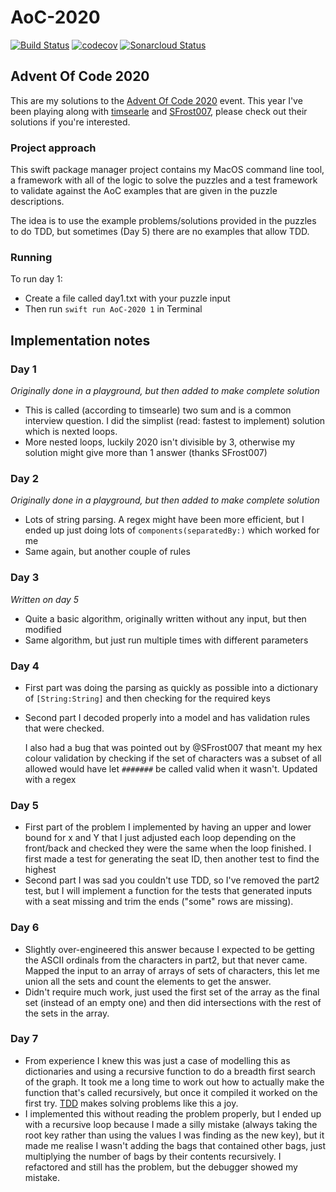 # AoC-2020
[![Build Status](https://travis-ci.com/mikezs/AoC-2020.svg?branch=develop)](https://travis-ci.com/mikezs/AoC-2020)
[![codecov](https://codecov.io/gh/mikezs/AoC-2020/branch/develop/graph/badge.svg?token=64OZZEYDTF)](https://codecov.io/gh/mikezs/AoC-2020)
[![Sonarcloud Status](https://sonarcloud.io/api/project_badges/measure?project=mikezs_AoC-2020&metric=alert_status)](https://sonarcloud.io/dashboard?id=mikezs_AoC-2020)

## Advent Of Code 2020

This are my solutions to the [Advent Of Code 2020](https://adventofcode.com/2020/) event. This year I've been playing along with [timsearle](https://github.com/timsearle/AdventOfCode2020) and [SFrost007](https://github.com/SFrost007/AdventOfCode2020/), please check out their solutions if you're interested.

### Project approach

This swift package manager project contains my MacOS command line tool, a framework with all of the logic to solve the puzzles and a test framework to validate against the AoC examples that are given in the puzzle descriptions.

The idea is to use the example problems/solutions provided in the puzzles to do TDD, but sometimes (Day 5) there are no examples that allow TDD.

### Running

To run day 1:
- Create a file called day1.txt with your puzzle input
- Then run `swift run AoC-2020 1`  in Terminal

## Implementation notes

### Day 1
*Originally done in a playground, but then added to make complete solution*
- This is called (according to timsearle) two sum and is a common interview question. I did the simplist (read: fastest to implement) solution which is nexted loops.
- More nested loops, luckily 2020 isn't divisible by 3, otherwise my solution might give more than 1 answer (thanks SFrost007)

### Day 2
*Originally done in a playground, but then added to make complete solution*
- Lots of string parsing. A regex might have been more efficient, but I ended up just doing lots of `components(separatedBy:)` which worked for me
- Same again, but another couple of rules

### Day 3
*Written on day 5*
- Quite a basic algorithm, originally written without any input, but then modified
- Same algorithm, but just run multiple times with different parameters

### Day 4
- First part was doing the parsing as quickly as possible into a dictionary of `[String:String]` and then checking for the required keys
- Second part I decoded properly into a model and has validation rules that were checked. 

  I also had a bug that was pointed out by @SFrost007 that meant my hex colour validation by checking if the set of characters was a subset of all allowed would have let `#######` be called valid when it wasn't. Updated with a regex 

### Day 5
- First part of the problem I implemented by having an upper and lower bound for x and Y that I just adjusted each loop depending on the front/back and checked they were the same when the loop finished. I first made a test for generating the seat ID, then another test to find the highest
- Second part I was sad you couldn't use TDD, so I've removed the part2 test, but I will implement a function for the tests that generated inputs with a seat missing and trim the ends ("some" rows are missing).

### Day 6
- Slightly over-engineered this answer because I expected to be getting the ASCII ordinals from the characters in part2, but that never came. Mapped the input to an array of arrays of sets of characters, this let me union all the sets and count the elements to get the answer.
- Didn't require much work, just used the first set of the array as the final set (instead of an empty one) and then did intersections with the rest of the sets in the array.

### Day 7
- From experience I knew this was just a case of modelling this as dictionaries and using a recursive function to do a breadth first search of the graph. It took me a long time to work out how to actually make the function that's called recursively, but once it compiled it worked on the first try. [TDD](https://clean-swift.com/step-by-step-walkthrough-of-ios-test-driven-development-in-swift/) makes solving problems like this a joy.
- I implemented this without reading the problem properly, but I ended up with a recursive loop because I made a silly mistake (always taking the root key rather than using the values I was finding as the new key), but it made me realise I wasn't adding the bags that contained other bags, just multiplying the number of bags by their contents recursively. I refactored and still has the problem, but the debugger showed my mistake.
